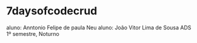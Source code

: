 # 7daysofcodecrud
aluno: Anntonio Felipe de paula Neu 
aluno: João Vitor Lima de Sousa
ADS 1º semestre, Noturno 
